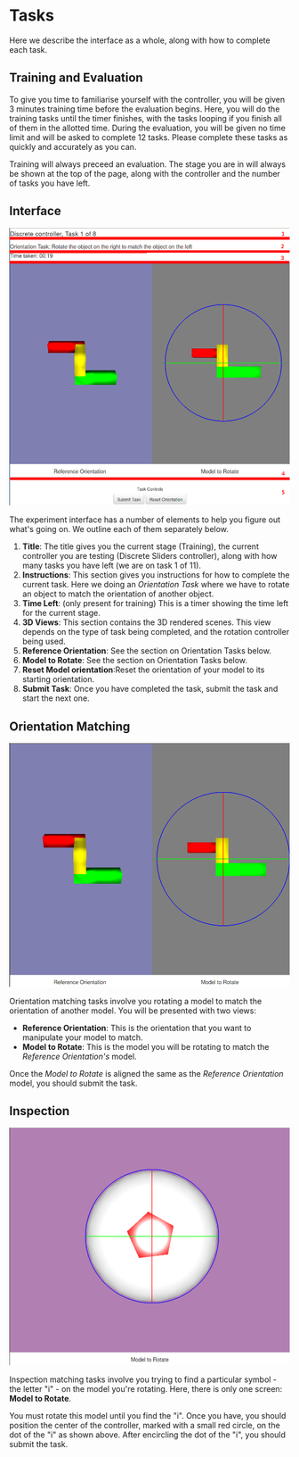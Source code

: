 # Tasks

Here we describe the interface as a whole, along with how to complete each task.

## Training and Evaluation

To give you time to familiarise yourself with the controller, you will be given 3 minutes training time before the evaluation begins. Here, you will do the training tasks until the timer finishes, with the tasks looping if you finish all of them in the allotted time. During the evaluation, you will be given no time limit and will be asked to complete 12 tasks. Please complete these tasks as quickly and accurately as you can. 

Training will always preceed an evaluation. The stage you are in will always be shown at the top of the page, along with the controller and the number of tasks you have left.

## Interface

![Experiment Interface](images/interface.png)

The experiment interface has a number of elements to help you figure out what's going on. We outline each of them separately below. 

1. __Title__: The title gives you the current stage (Training), the current controller you are testing (Discrete Sliders controller), along with how many tasks you have left (we are on task 1 of 11).
2. __Instructions__: This section gives you instructions for how to complete the current task. Here we doing an _Orientation Task_ where we have to rotate an object to match the orientation of another object. 
3. __Time Left__: (only present for training) This is a timer showing the time left for the current stage.
4. __3D Views__: This section contains the 3D rendered scenes. This view depends on the type of task being completed, and the rotation controller being used.
5. __Reference Orientation__: See the section on Orientation Tasks below.
6. __Model to Rotate__: See the section on Orientation Tasks below.
7. __Reset Model orientation__:Reset the orientation of your model to its starting orientation. 
8. __Submit Task__:  Once you have completed the task, submit the task and start the next one.

## Orientation Matching

![Orientation Tasks](images/orientation_task.png)

Orientation matching tasks involve you rotating a model to match the orientation of another model. You will be presented with two views:

- __Reference Orientation__: This is the orientation that you want to manipulate your model to match.
- __Model to Rotate__: This is the model you will be rotating to match the _Reference Orientation's_ model.

Once the _Model to Rotate_ is aligned the same as the _Reference Orientation_ model, you should submit the task.

## Inspection

![Inspection Tasks](images/inspection_task.png)

Inspection matching tasks involve you trying to find a particular symbol - the letter "i" - on the model you're rotating. Here, there is only one screen: __Model to Rotate__.

You must rotate this model until you find the "i". Once you have, you should position the center of the controller, marked with a small red circle, on the dot of the "i" as shown above. After encircling the dot of the "i", you should submit the task.
